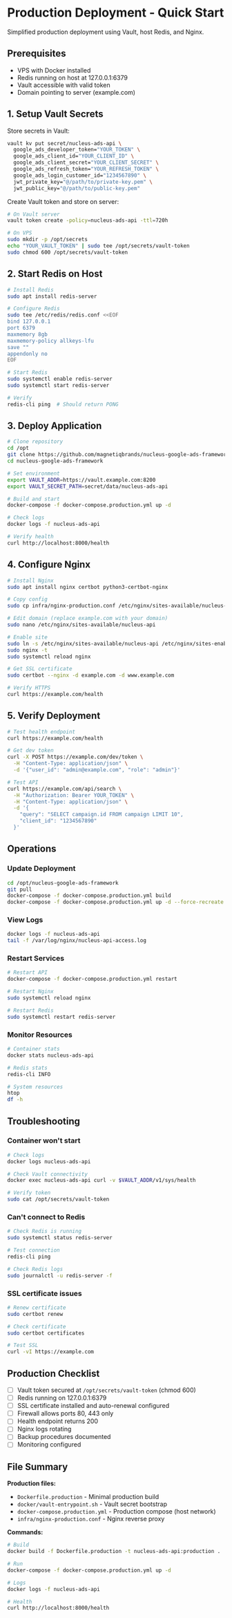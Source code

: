 # Production Deployment - Quick Start

Simplified production deployment using Vault, host Redis, and Nginx.

## Prerequisites

- VPS with Docker installed
- Redis running on host at 127.0.0.1:6379
- Vault accessible with valid token
- Domain pointing to server (example.com)

## 1. Setup Vault Secrets

Store secrets in Vault:

```bash
vault kv put secret/nucleus-ads-api \
  google_ads_developer_token="YOUR_TOKEN" \
  google_ads_client_id="YOUR_CLIENT_ID" \
  google_ads_client_secret="YOUR_CLIENT_SECRET" \
  google_ads_refresh_token="YOUR_REFRESH_TOKEN" \
  google_ads_login_customer_id="1234567890" \
  jwt_private_key="@/path/to/private-key.pem" \
  jwt_public_key="@/path/to/public-key.pem"
```

Create Vault token and store on server:

```bash
# On Vault server
vault token create -policy=nucleus-ads-api -ttl=720h

# On VPS
sudo mkdir -p /opt/secrets
echo "YOUR_VAULT_TOKEN" | sudo tee /opt/secrets/vault-token
sudo chmod 600 /opt/secrets/vault-token
```

## 2. Start Redis on Host

```bash
# Install Redis
sudo apt install redis-server

# Configure Redis
sudo tee /etc/redis/redis.conf <<EOF
bind 127.0.0.1
port 6379
maxmemory 8gb
maxmemory-policy allkeys-lfu
save ""
appendonly no
EOF

# Start Redis
sudo systemctl enable redis-server
sudo systemctl start redis-server

# Verify
redis-cli ping  # Should return PONG
```

## 3. Deploy Application

```bash
# Clone repository
cd /opt
git clone https://github.com/magnetiqbrands/nucleus-google-ads-framework.git
cd nucleus-google-ads-framework

# Set environment
export VAULT_ADDR=https://vault.example.com:8200
export VAULT_SECRET_PATH=secret/data/nucleus-ads-api

# Build and start
docker-compose -f docker-compose.production.yml up -d

# Check logs
docker logs -f nucleus-ads-api

# Verify health
curl http://localhost:8000/health
```

## 4. Configure Nginx

```bash
# Install Nginx
sudo apt install nginx certbot python3-certbot-nginx

# Copy config
sudo cp infra/nginx-production.conf /etc/nginx/sites-available/nucleus-api

# Edit domain (replace example.com with your domain)
sudo nano /etc/nginx/sites-available/nucleus-api

# Enable site
sudo ln -s /etc/nginx/sites-available/nucleus-api /etc/nginx/sites-enabled/
sudo nginx -t
sudo systemctl reload nginx

# Get SSL certificate
sudo certbot --nginx -d example.com -d www.example.com

# Verify HTTPS
curl https://example.com/health
```

## 5. Verify Deployment

```bash
# Test health endpoint
curl https://example.com/health

# Get dev token
curl -X POST https://example.com/dev/token \
  -H "Content-Type: application/json" \
  -d '{"user_id": "admin@example.com", "role": "admin"}'

# Test API
curl https://example.com/api/search \
  -H "Authorization: Bearer YOUR_TOKEN" \
  -H "Content-Type: application/json" \
  -d '{
    "query": "SELECT campaign.id FROM campaign LIMIT 10",
    "client_id": "1234567890"
  }'
```

## Operations

### Update Deployment

```bash
cd /opt/nucleus-google-ads-framework
git pull
docker-compose -f docker-compose.production.yml build
docker-compose -f docker-compose.production.yml up -d --force-recreate
```

### View Logs

```bash
docker logs -f nucleus-ads-api
tail -f /var/log/nginx/nucleus-api-access.log
```

### Restart Services

```bash
# Restart API
docker-compose -f docker-compose.production.yml restart

# Restart Nginx
sudo systemctl reload nginx

# Restart Redis
sudo systemctl restart redis-server
```

### Monitor Resources

```bash
# Container stats
docker stats nucleus-ads-api

# Redis stats
redis-cli INFO

# System resources
htop
df -h
```

## Troubleshooting

### Container won't start

```bash
# Check logs
docker logs nucleus-ads-api

# Check Vault connectivity
docker exec nucleus-ads-api curl -v $VAULT_ADDR/v1/sys/health

# Verify token
sudo cat /opt/secrets/vault-token
```

### Can't connect to Redis

```bash
# Check Redis is running
sudo systemctl status redis-server

# Test connection
redis-cli ping

# Check Redis logs
sudo journalctl -u redis-server -f
```

### SSL certificate issues

```bash
# Renew certificate
sudo certbot renew

# Check certificate
sudo certbot certificates

# Test SSL
curl -vI https://example.com
```

## Production Checklist

- [ ] Vault token secured at `/opt/secrets/vault-token` (chmod 600)
- [ ] Redis running on 127.0.0.1:6379
- [ ] SSL certificate installed and auto-renewal configured
- [ ] Firewall allows ports 80, 443 only
- [ ] Health endpoint returns 200
- [ ] Nginx logs rotating
- [ ] Backup procedures documented
- [ ] Monitoring configured

## File Summary

**Production files:**
- `Dockerfile.production` - Minimal production build
- `docker/vault-entrypoint.sh` - Vault secret bootstrap
- `docker-compose.production.yml` - Production compose (host network)
- `infra/nginx-production.conf` - Nginx reverse proxy

**Commands:**
```bash
# Build
docker build -f Dockerfile.production -t nucleus-ads-api:production .

# Run
docker-compose -f docker-compose.production.yml up -d

# Logs
docker logs -f nucleus-ads-api

# Health
curl http://localhost:8000/health
```
